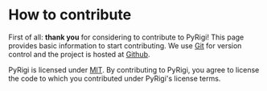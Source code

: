 # How to contribute

<!-- start-input -->


First of all: **thank you** for considering to contribute to PyRigi!
This page provides basic information to start contributing.
We use [Git](https://git-scm.com/) for version control and the project is hosted at [Github](https://github.com/PyRigi/Pyrigi).

PyRigi is licensed under [MIT](https://github.com/PyRigi/PyRigi/blob/main/LICENSE).
By contributing to PyRigi, you agree to license the code to which you contributed under PyRigi's license terms.



<!-- end-input -->